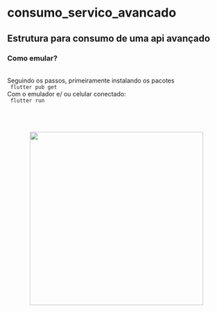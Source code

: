 # consumo_servico_avancado

## Estrutura para consumo de uma api avançado 

### Como emular?
<br />
 Seguindo os passos, primeiramente instalando os pacotes
<br />
<code> flutter pub get </code>
<br />
Com o emulador e/ ou  celular conectado:
<br />
<code> flutter run </code>
<br />
<br />
<br />
<br />
<p  align="center">
<img  src="https://i.pinimg.com/originals/7e/e4/42/7ee44205e0cc312f174a036567703004.png"  heigth="100"  width="400"/>
<p/>